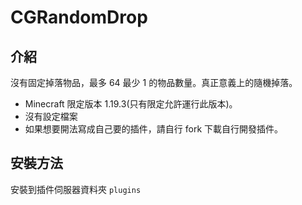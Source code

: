 ﻿# CGRandomDrop

## 介紹

沒有固定掉落物品，最多 64 最少 1 的物品數量。真正意義上的隨機掉落。
 
- Minecraft 限定版本 1.19.3(只有限定允許運行此版本)。
- 沒有設定檔案
- 如果想要開法寫成自己要的插件，請自行 fork 下載自行開發插件。

## 安裝方法

安裝到插件伺服器資料夾 `plugins` 
